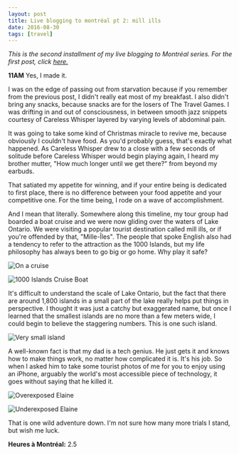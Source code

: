 ```yaml
---
layout: post
title: Live blogging to montréal pt 2: mill ills
date: 2016-08-30
tags: [travel]
---
```

*This is the second installment of my live blogging to Montréal series. For the first post, click [here.](http://www.elainegao.com/blog/live-blogging-to-montreal-1)*

**11AM** Yes, I made it.

I was on the edge of passing out from starvation because if you remember from the previous post, I didn't really eat most of my breakfast. I also didn't bring any snacks, because snacks are for the losers of The Travel Games. I was drifting in and out of consciousness, in between smooth jazz snippets courtesy of Careless Whisper layered by varying levels of abdominal pain.

It was going to take some kind of Christmas miracle to revive me, because obviously I couldn't have food. As you'd probably guess, that's exactly what happened. As Careless Whisper drew to a close with a few seconds of solitude before Careless Whisper would begin playing again, I heard my brother mutter, "How much longer until we get there?" from beyond my earbuds.

That satiated my appetite for winning, and if your entire being is dedicated to first place, there is no difference between your food appetite and your competitive one. For the time being, I rode on a wave of accomplishment.

And I mean that literally. Somewhere along this timeline, my tour group had boarded a boat cruise and we were now gliding over the waters of Lake Ontario. We were visiting a popular tourist destination called mill ills, or if you're offended by that, "Mille-Îles". The people that spoke English also had a tendency to refer to the attraction as the 1000 Islands, but my life philosophy has always been to go big or go home. Why play it safe?

![On a cruise](https://www.flickr.com/photos/ptelaine/shares/5h8f8Z "Inside view ft. bro")

![1000 Islands Cruise Boat](https://www.flickr.com/photos/ptelaine/shares/QKR273 "Outside view of boat w/ castle in the background")

It's difficult to understand the scale of Lake Ontario, but the fact that there are around 1,800 islands in a small part of the lake really helps put things in perspective. I thought it was just a catchy but exaggerated name, but once I learned that the smallest islands are no more than a few meters wide, I could begin to believe the staggering numbers. This is one such island.

![Very small island](https://www.flickr.com/photos/ptelaine/shares/3LG1p0 "tiny tower")

A well-known fact is that my dad is a tech genius. He just gets it and knows how to make things work, no matter how complicated it is. It's his job. So when I asked him to take some tourist photos of me for you to enjoy using an iPhone, arguably the world's most accessible piece of technology, it goes without saying that he killed it.

![Overexposed Elaine](https://www.flickr.com/photos/ptelaine/shares/3E8e3J "I've always gotten compliments on my 1000 watt smile")

![Underexposed Elaine](https://www.flickr.com/photos/ptelaine/shares/M5F076 "But I'd also make a really good spy because I can blend in when I want to")

That is one wild adventure down. I'm not sure how many more trials I stand, but wish me luck.

**Heures à Montréal:** 2.5
